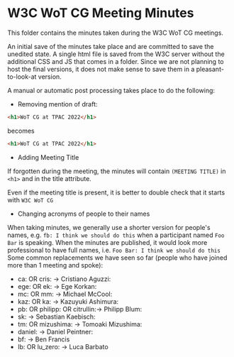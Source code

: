 # W3C WoT CG Meeting Minutes

This folder contains the minutes taken during the W3C WoT CG meetings.

An initial save of the minutes take place and are committed to save the unedited state.
A single html file is saved from the W3C server without the additional CSS and JS that comes in a folder.
Since we are not planning to host the final versions, it does not make sense to save them in a pleasant-to-look-at version.

A manual or automatic post processing takes place to do the following:

- Removing mention of draft: 

```html
<h1>WoT CG at TPAC 2022</h1>
```

becomes 

```html
<h1>WoT CG at TPAC 2022</h1>
```

- Adding Meeting Title

If forgotten during the meeting, the minutes will contain `(MEETING TITLE)` in `<h1>` and in the title attribute.

Even if the meeting title is present, it is better to double check that it starts with `W3C WoT CG`

- Changing acronyms of people to their names

When taking minutes, we generally use a shorter version for people's names, e.g. `fb: I think we should do this` when a 
participant named `Foo Bar` is speaking.
When the minutes are published, it would look more professional to have full names, i.e. `Foo Bar: I think we should do this`
Some common replacements we have seen so far (people who have joined more than 1 meeting and spoke):
  - ca: OR cris: -> Cristiano Aguzzi:
  - ege: OR ek: -> Ege Korkan:
  - mc: OR mm: -> Michael McCool:
  - kaz: OR ka: -> Kazuyuki Ashimura:
  - pb: OR philipp: OR citrullin:-> Philipp Blum:
  - sk: -> Sebastian Kaebisch:
  - tm: OR mizushima: -> Tomoaki Mizushima:
  - daniel: -> Daniel Peintner:
  - bf: -> Ben Francis
  - lb: OR lu_zero: -> Luca Barbato